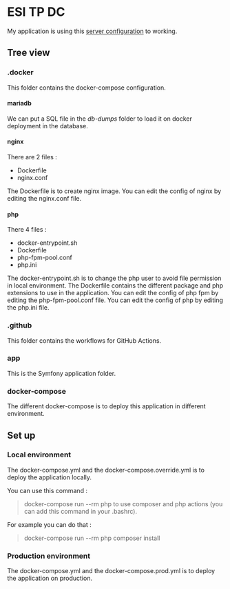# ESI TP DC

My application is using this [server configuration](https://github.com/MaBre01/docker-toolkit) to working.

## Tree view

### .docker

This folder contains the docker-compose configuration.

#### mariadb

We can put a SQL file in the *db-dumps* folder to load it on docker deployment in the database.

#### nginx

There are 2 files :
- Dockerfile
- nginx.conf

The Dockerfile is to create nginx image.
You can edit the config of nginx by editing the nginx.conf file.

#### php

There 4 files :
- docker-entrypoint.sh
- Dockerfile
- php-fpm-pool.conf
- php.ini

The docker-entrypoint.sh is to change the php user to avoid file permission in local environment.
The Dockerfile contains the different package and php extensions to use in the application.
You can edit the config of php fpm by editing the php-fpm-pool.conf file.
You can edit the config of php by editing the php.ini file.

### .github

This folder contains the workflows for GitHub Actions.

### app

This is the Symfony application folder.

### docker-compose

The different docker-compose is to deploy this application in different environment.

## Set up

### Local environment

The docker-compose.yml and the docker-compose.override.yml is to deploy the application locally.

You can use this command :
> docker-compose run --rm php
to use composer and php actions (you can add this command in your .bashrc).

For example you can do that :
> docker-compose run --rm php composer install

### Production environment

The docker-compose.yml and the docker-compose.prod.yml is to deploy the application on production.
